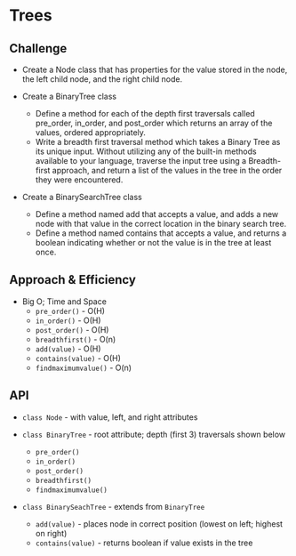 # Trees

## Challenge
* Create a Node class that has properties for the value stored in the node, the left child node, and the right child node.
* Create a BinaryTree class
    * Define a method for each of the depth first traversals called pre_order, in_order, and post_order which returns an array of the values, ordered appropriately.
    * Write a breadth first traversal method which takes a Binary Tree as its unique input. Without utilizing any of the built-in methods available to your language, traverse the input tree using a Breadth-first approach, and return a list of the values in the tree in the order they were encountered.

* Create a BinarySearchTree class
    * Define a method named add that accepts a value, and adds a new node with that value in the correct location in the binary search tree.
    * Define a method named contains that accepts a value, and returns a boolean indicating whether or not the value is in the tree at least once.

## Approach & Efficiency
* Big O; Time and Space
    * `pre_order()` - O(H)
    * `in_order()` - O(H)
    * `post_order()` - O(H)
    * `breadthfirst()` - O(n)
    * `add(value)` - O(H)
    * `contains(value)` - O(H)
    * `findmaximumvalue()` - O(n)

## API
* `class Node` - with value, left, and right attributes

* `class BinaryTree` - root attribute; depth (first 3) traversals shown below
    * `pre_order()` 
    * `in_order()`
    * `post_order()`
    * `breadthfirst()`
    * `findmaximumvalue()`

* `class BinarySeachTree` - extends from `BinaryTree`
    * `add(value)` - places node in correct position (lowest on left; highest on right)
    * `contains(value)` - returns boolean if value exists in the tree
